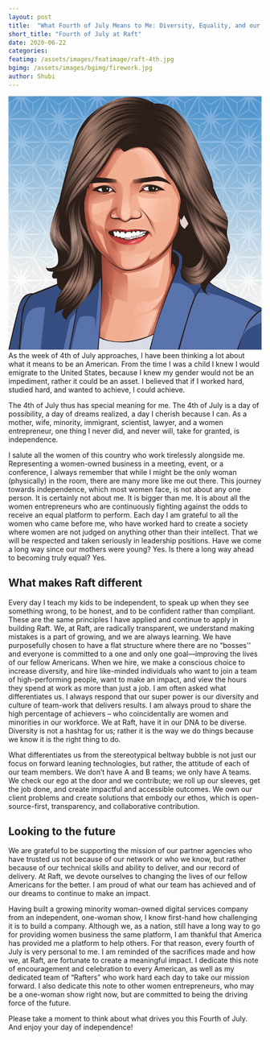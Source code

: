 ```yaml
---
layout: post
title:  "What Fourth of July Means to Me: Diversity, Equality, and our Mission at Raft"
short_title: "Fourth of July at Raft"
date: 2020-06-22
categories:
featimg: /assets/images/featimage/raft-4th.jpg
bgimg: /assets/images/bgimg/firework.jpg
author: Shubi
---
```


<img class='float-img-right' src="/assets/profiles/Shubhi.jpg"  alt="Shubhi M">
As the week of 4th of July approaches, I have been thinking a lot about what it means to be an American. From the time I was a child I knew I would emigrate to the United States, because I knew my gender would not be an impediment, rather it could be an asset. I believed that if I worked hard, studied hard, and wanted to achieve, I could achieve. 

The 4th of July thus has special meaning for me. The 4th of July is a day of possibility, a day of dreams realized, a day I cherish because I can. As a mother, wife, minority, immigrant, scientist, lawyer, and a women entrepreneur, one thing I never did, and never will, take for granted, is independence. 

I salute all the women of this country who work tirelessly alongside me.  Representing a women-owned business in a meeting, event, or a conference, I always remember that while I might be the only woman (physically) in the room, there are many more like me out there. This journey towards independence, which most women face, is not about any one person.  It is certainly not about me. It is bigger than me. It is about all the women entrepreneurs who are continuously fighting against the odds to receive an equal platform to perform. Each day I am grateful to all the women who came before me, who have worked hard to create a society where women are not judged on anything other than their intellect.  That we will be respected and taken seriously in leadership positions. Have we come a long way since our mothers were young? Yes. Is there a long way ahead to becoming truly equal? Yes.        

## What makes Raft different

Every day I teach my kids to be independent, to speak up when they see something wrong, to be honest, and to be confident rather than compliant. These are the same principles I have applied and continue to apply in building Raft. We, at Raft, are radically transparent, we understand making mistakes is a part of growing, and we are always learning. We have purposefully chosen to have a flat structure where there are no “bosses'' and everyone is committed to a one and only one goal—improving the lives of our fellow Americans. When we hire, we make a conscious choice to increase diversity, and hire like-minded individuals who want to join a team of high-performing people, want to make an impact, and view the hours they spend at work as more than just a job. I am often asked what differentiates us. I always respond that our super power is our diversity and culture of team-work that delivers results. I am always proud to share the high percentage of achievers – who coincidentally are women and minorities in our workforce. We at Raft, have it in our DNA to be diverse. Diversity is not a hashtag for us; rather it is the way we do things because we know it is the right thing to do.   

What differentiates us from the stereotypical beltway bubble is not just our focus on forward leaning technologies, but rather, the attitude of each of our team members. We don’t have A and B teams; we only have A teams. We check our ego at the door and we contribute; we roll up our sleeves, get the job done, and create impactful and accessible outcomes. We own our client problems and create solutions that embody our ethos, which is open-source-first, transparency, and collaborative contribution.

## Looking to the future

We are grateful to be supporting the mission of our partner agencies who have trusted us not because of our network or who we know, but rather because of our technical skills and ability to deliver, and our record of delivery. At Raft, we devote ourselves to changing the lives of our fellow Americans for the better. I am proud of what our team has achieved and of our dreams to continue to make an impact.   

Having built a growing minority woman-owned digital services company from an independent, one-woman show, I know first-hand how challenging it is to build a company. Although we, as a nation, still have a long way to go for providing women business the same platform, I am thankful that America has provided me a platform to help others. For that reason, every fourth of July is very personal to me. I am reminded of the sacrifices made and how we, at Raft, are fortunate to create a meaningful impact. I dedicate this note of encouragement and celebration to every American, as well as my dedicated team of “Rafters” who work hard each day to take our mission forward. I also dedicate this note to other women entrepreneurs, who may be a one-woman show right now, but are committed to being the driving force of the future.  

Please take a moment to think about what drives you this Fourth of July. And enjoy your day of independence! 
